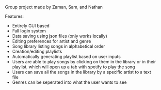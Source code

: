 Group project made by Zaman, Sam, and Nathan

Features:
- Entirely GUI based
- Full login system
- Data saving using json files (only works locally)
- Editing preferences for artist and genre
- Song library listing songs in alphabetical order
- Creation/editing playlists
- Automatically generating playlist based on user inputs
- Users are able to play songs by clicking on them in the library or in their playlist, which will open up a tab with spotify to play the song
- Users can save all the songs in the library by a specific artist to a text file
- Genres can be seperated into what the user wants to see